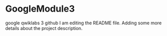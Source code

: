 # GoogleModule3
google qwiklabs 3 github
I am editing the README file. Adding some more details about the project description.
